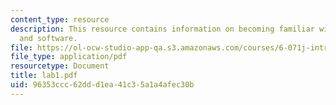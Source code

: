 ```yaml
---
content_type: resource
description: This resource contains information on becoming familiar with the hardware
  and software.
file: https://ol-ocw-studio-app-qa.s3.amazonaws.com/courses/6-071j-introduction-to-electronics-signals-and-measurement-spring-2006/96353ccc62ddd1ea41c35a1a4afec30b_lab1.pdf
file_type: application/pdf
resourcetype: Document
title: lab1.pdf
uid: 96353ccc-62dd-d1ea-41c3-5a1a4afec30b
---
```

